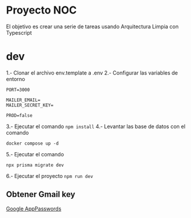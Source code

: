 # Proyecto NOC

El objetivo es crear una serie de tareas usando Arquitectura Limpia con Typescript

# dev

1.- Clonar el archivo env.template a .env
2.- Configurar las variables de entorno

```
PORT=3000

MAILER_EMAIL=
MAILER_SECRET_KEY=

PROD=false
```

3.- Ejecutar el comando `npm install`
4.- Levantar las base de datos con el comando

```
docker compose up -d
```

5.- Ejecutar el comando

```
npx prisma migrate dev
```

6.- Ejecutar el proyecto `npm run dev`

## Obtener Gmail key

[Google AppPasswords](https://myaccount.google.com/u/0/apppasswords)
